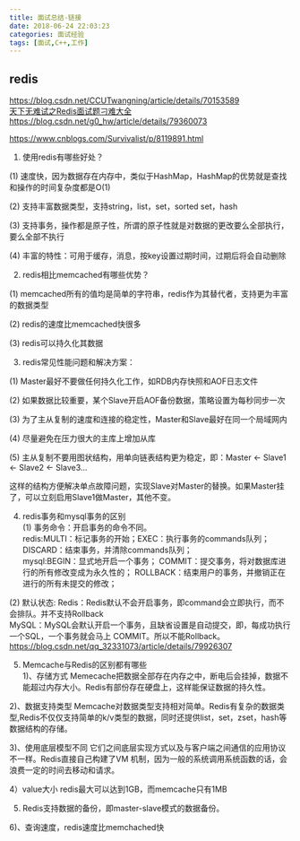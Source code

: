 ```yaml
---
title: 面试总结-链接
date: 2018-06-24 22:03:23
categories: 面试经验 
tags: [面试,C++,工作]
---
```

## redis
https://blog.csdn.net/CCUTwangning/article/details/70153589  
[天下无难试之Redis面试题刁难大全](https://zhuanlan.zhihu.com/p/32540678)  https://blog.csdn.net/g0_hw/article/details/79360073

https://www.cnblogs.com/Survivalist/p/8119891.html

1. 使用redis有哪些好处？

(1) 速度快，因为数据存在内存中，类似于HashMap，HashMap的优势就是查找和操作的时间复杂度都是O(1)

(2) 支持丰富数据类型，支持string，list，set，sorted set，hash

(3) 支持事务，操作都是原子性，所谓的原子性就是对数据的更改要么全部执行，要么全部不执行

(4) 丰富的特性：可用于缓存，消息，按key设置过期时间，过期后将会自动删除



2. redis相比memcached有哪些优势？

(1) memcached所有的值均是简单的字符串，redis作为其替代者，支持更为丰富的数据类型

(2) redis的速度比memcached快很多

(3) redis可以持久化其数据



3. redis常见性能问题和解决方案：

(1) Master最好不要做任何持久化工作，如RDB内存快照和AOF日志文件

(2) 如果数据比较重要，某个Slave开启AOF备份数据，策略设置为每秒同步一次

(3) 为了主从复制的速度和连接的稳定性，Master和Slave最好在同一个局域网内

(4) 尽量避免在压力很大的主库上增加从库

(5) 主从复制不要用图状结构，用单向链表结构更为稳定，即：Master <- Slave1 <- Slave2 <- Slave3...

这样的结构方便解决单点故障问题，实现Slave对Master的替换。如果Master挂了，可以立刻启用Slave1做Master，其他不变。

4. redis事务和mysql事务的区别  
(1) 事务命令：开启事务的命令不同。  
redis:MULTI：标记事务的开始；EXEC：执行事务的commands队列；DISCARD：结束事务，并清除commands队列；  
mysql:BEGIN：显式地开启一个事务； COMMIT：提交事务，将对数据库进行的所有修改变成为永久性的； ROLLBACK：结束用户的事务，并撤销正在进行的所有未提交的修改；   

(2) 默认状态: 
Redis：Redis默认不会开启事务，即command会立即执行，而不会排队。并不支持Rollback  
MySQL：MySQL会默认开启一个事务，且缺省设置是自动提交，即，每成功执行一个SQL，一个事务就会马上 COMMIT。所以不能Rollback。  
https://blog.csdn.net/qq_32331073/article/details/79926307  

5. Memcache与Redis的区别都有哪些  
1)、存储方式
Memecache把数据全部存在内存之中，断电后会挂掉，数据不能超过内存大小。Redis有部份存在硬盘上，这样能保证数据的持久性。

2)、数据支持类型
Memcache对数据类型支持相对简单。Redis有复杂的数据类型,Redis不仅仅支持简单的k/v类型的数据，同时还提供list，set，zset，hash等数据结构的存储。

3)、使用底层模型不同
它们之间底层实现方式以及与客户端之间通信的应用协议不一样。Redis直接自己构建了VM 机制，因为一般的系统调用系统函数的话，会浪费一定的时间去移动和请求。

4）value大小
redis最大可以达到1GB，而memcache只有1MB

5) Redis支持数据的备份，即master-slave模式的数据备份。  

6)、查询速度，redis速度比memchached快


## 
